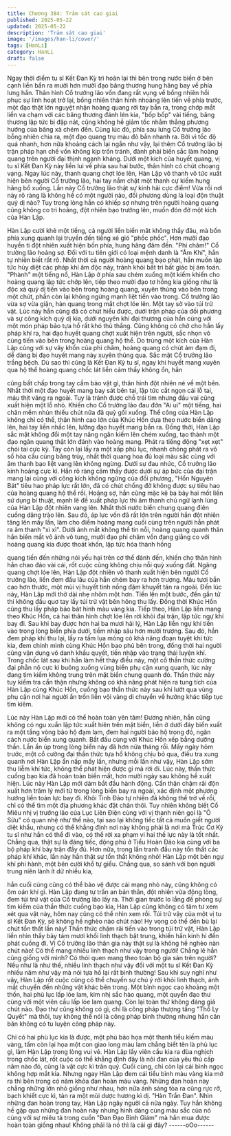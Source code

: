 ```yaml
---
title: Chương 384: Trảm sát cao giai
published: 2025-05-22
updated: 2025-05-22
description: 'Trảm sát cao giai'
image: '/images/han-li/cover/'
tags: [HanLi]
category: HanLi
draft: false
---
```


Ngay thời điểm tu sĩ Kết Đan Kỳ trì hoãn lại thì bên trong nước
biển ở bên cạnh liền bắn ra mười hơn mười đạo băng thương
hung hăng bay về phía lưng hắn.
Thân hình Cổ trưởng lão vốn đang rất vụng về bổng nhiên hồi
phục sự linh hoạt trở lại, bổng nhiên thân hình nhoáng lên tiến về
phía trước, một đạo thật lớn nguyệt nhận hoàng quang rời tay
bắn ra, trong chớp mắt liền va chạm với các băng thương đánh
lén kia, "bốp bốp" vài tiếng, băng thương lập tức bị đập nát, cũng
không hề giảm tốc nhắm thẳng phương hướng của băng xà chém
đến.
Cùng lúc đó, phía sau lưng Cố trưởng lão bỗng nhiên chia ra, một
đạo quang trụ màu đỏ bắn nhanh ra. Bởi vì tốc độ quá nhanh,
hơn nữa khoảng cách lại ngắn như vậy, lại thêm Cổ trưởng lão bị
trận pháp hạn chế vốn không kịp trốn tránh, đành phải biến sắc
làm hoàng quang trên người đại thịnh ngạnh kháng.
Dưới một kích của huyết quang, vị tu sĩ Kết Đan Kỳ này liền lui về
phía sau hai bước, thân hình có chút choạng vạng.
Ngay lúc này, thanh quang chợt lóe lên, Hàn Lập vô thanh vô tức
xuất hiện bên người Cổ trưởng lão, hai tay nắm chặt một thanh
cự kiếm hung hăng bổ xuống.
Lần này Cổ trưởng lão thật sự kinh hãi cực điểm!
Vừa rồi nơi này rõ ràng là không hề có một người nào, đối
phương dùng là loại độn thuật quỷ dị nào?
Tuy trong lòng hắn có khiếp sợ nhưng trên người hoàng quang
cũng không co trì hoãng, đột nhiên bạo trướng lên, muốn đón đở
một kích của Hàn Lập.

Hàn Lập cười khẻ một tiếng, cả người liền biến mât không thấy
đâu, mà bốn phía xung quanh lại truyền đến tiếng xé gió "phốc
phốc". Hơn mười đạo huyền ti đột nhiên xuất hiện bốn phía, hung
hăng đâm đến.
"Phi châm!" Cổ trưởng lão hoảng sợ.
Đối với tu tiên giới có loại mệnh danh là "Âm Khí", hắn tự nhiên
biết rất rõ.
Nhất thời cả người hoàng quang bạo phát, hắn muốn lập tức hủy
diệt các pháp khí âm độc này, tránh khỏi bất tri bất giác bị ám
toán.
"Phành" một tiếng nổ, Hàn Lập ở phía sau chém xuống một kiếm
khiến cho hoàng quang lập tức chớp lên, tiếp theo mười đạo tơ
hồng kia giống như là độc xà quỷ dị tiến vào bên trong hoàng
quang, xuyên thủng vào bên trong một chút, phần còn lại không
ngừng mạnh liệt tiến vào trong.
Cổ trưởng lão vừa sợ vừa giận, hàn quang trong mắt chợt lóe lên.
Một tay sờ vào túi trử vật.
Lúc này hắn cũng đã có chút hiểu được, dưới trận pháp của đối
phương và sự công kích quỷ dị kia, dưới nguyên khí đại thương
của hắn cùng với một món pháp bảo tựa hồ rất khó thủ thắng.
Cũng không có chờ cho hắn lấy pháp khí ra, hai đạo huyết quang
chợt xuất hiện trên người, sắc nhọn vô cùng tiến vào bên trong
hoàng quang hộ thể.
Do trúng một kích của Hàn Lập cùng với sự vây khốn của phi
châm, hoàng quang có chút ảm đạm đi, dể dàng bị đạo huyết
mang này xuyên thủng qua.
Sắc mặt Cổ trưởng lão trắng bệch.
Dù sao thì cũng là Kết Đan Kỳ tu sĩ, ngay khi huyết mang xuyên
qua hộ thể hoàng quang chốc lát liền cảm thấy không ổn, hắn

cũng bất chấp trong tay cầm bảo vật gì, thân hình đột nhiên né về
một bên.
Nhất thời một đạo huyết mang bay sát bên tai, lập tức cắt ngọn
cái lỗ tai, máu thịt văng ra ngoài. Tuy là tránh được chỗ trái tim
nhưng đầu vai cũng xuất hiện một lỗ nhỏ.
Khiến cho Cổ trưởng lão đau đớn "Ai ui" một tiếng, hai chân mềm
nhủn thiếu chút nữa đã quỳ gối xuống.
Thế công của Hàn Lập không chỉ có thế, thân hình cao lớn của
Khúc Hồn dựa theo nước biển dâng lên, hai tay liền nhấc lên,
lưỡng đạo huyết mang bắn ra.
Đồng thời, Hàn Lập sắc mặt không đổi một tay nâng ngân kiếm
lên chém xuống, tạo thành một đạo ngân quang thật lớn đánh vào
hoàng mang. Phát ra tiếng động "xẹt xẹt" chói tai cực kỳ. Tay còn
lại lấy ra một xấp phù lục, nhanh chóng phát ra vô số hỏa cầu
cùng băng trùy, nhất thời quang hoa đủ loại màu sắc cùng với âm
thanh bạo liệt vang lên không ngừng.
Dưới sự đau nhức, Cổ trưởng lão kinh hoảng cực kì.
Hắn rõ ràng cảm thấy được dưới sự áp bức của đại trận mang lại
cùng với công kích không ngừng của đối phương, "Hổn Nguyên
Bát" tiêu hao pháp lực rất lớn, đã có chút chống đở không được
sự tiêu hao của hoàng quang hộ thể rồi.
Hoảng sợ, hắn cũng mặc kệ ba bảy hai mốt liền sử dụng bí thuật,
mạnh lẽ đề xuất pháp lực thì âm thanh chú ngữ lạnh lùng của
Hàn Lập đột nhiên vang lên.
Nhất thời nước biển chung quang điên cuồng dâng trào lên. Sau
đó, áp lực vốn đã rất lớn trên người hắn đột nhiên tăng lên mấy
lần, làm cho điểm hoàng mang cuối cùng trên người hắn phát ra
âm thanh "xì xì".
Dưới ánh mắt không thể tin nỗi, hoàng quang quanh thân hắn
biến mất vô ảnh vô tung, mười đạo phi châm vốn đang giằng co
với hoàng quang kia được thoát khốn, lập tức hóa thành hồng

quang tiến đến những nói yếu hại trên cơ thể đánh đến, khiến cho
thân hình hắn chao đảo vài cái, rốt cuộc cũng không chịu nỗi quỳ
xuống đất.
Ngâng quang chợt lóe lên, Hàn Lập đột nhiên vô thanh xuất hiện
bên người Cổ trưởng lão, liền đem đầu lâu của hắn chém bay ra
hơn trượng.
Máu tươi bắn cao hơn thước, một mùi vị huyết tinh nồng đậm
khuyết tán ra ngoài.
Đến lúc này, Hàn Lập mới thở dài nhẹ nhõm một hơn.
Tiến lên một bước, đến gần tử thi không đầu quơ tay lấy túi trử
vật bên hông thu lấy.
Đồng thời Khúc Hồn cũng thu lấy pháp bảo bát hình màu vàng
kia.
Tiếp theo, Hàn Lập liền mang theo Khúc Hồn, cả hai thân hình
chợt lóe lên rời khỏi đại trận, lập tức ngự khí bay đi.
Sau khi bay được hơn hai ba mươi hải lý, Hàn Lập liền ngự khí
tiến vào trong lòng biển phía dưới, tiềm nhập sâu hơn mười
trượng.
Sau đó, hắn đem pháp khí thu lại, lấy ra tấm lụa mỏng có khả
năng đoạn tuyệt khí tức kia, đem chính mình cùng Khúc Hồn bao
phủ bên trong, đồng thời hai người cũng vận dụng vô danh khẩu
quyết, tiến nhập vào trạng thái luyện khí.
Trong chốc lát sau khi hắn làm hết thảy điều này, một cổ thần
thức cường đại phẫn nộ cực kì buông xuống vùng biển phụ cận
xung quanh, lúc này đang tìm kiếm không trung trên mặt biển
chung quanh đó.
Thần thức này tuy kiểm tra cẩn thận nhưng không có khả năng
phát hiện ra tung tích của Hàn Lập cùng Khúc Hồn, cuồng bạo
thần thức này sau khi lướt qua vùng phụ cận nơi hai người ẩn
trốn liền vội vàng di chuyển về hướng khác tiếp tục tìm kíêm.

Lúc này Hàn Lập mới có thể hoàn toàn yên tâm!
Đương nhiên, hắn cũng không có ngu xuẩn lập tức xuất hiên trên
mặt biển, liền ở dưới đáy biển xuất ra một tầng vòng bảo hộ đạm
lam, đem hai người bảo hộ trong đó, ngăn cách nước biển xung
quanh. Bắt đầu cùng với Khúc Hồn xếp bằng dưỡng thần.
Lần ẩn úp trong lòng biển này đã hơn nữa tháng rồi.
Mấy ngày hôm trước, một cổ cường đại thần thức tựa hồ không
chịu bỏ qua, điều tra xung quanh nơi Hàn Lập ẩn nấp mấy lần,
nhưng mỗi lần như vậy, Hàn Lập sớm thu liễm khí tức, không thể
phát hiện được gì mà rời đi.
Lúc này, thần thức cuồng bạo kia đã hoàn toàn biến mất, hơn
mười ngày sau không hề xuất hiện.
Lúc này Hàn Lập mới dám bắt đầu hành động.
Cẩn thận chậm rãi độn xuất hơn trăm lý mới từ trong lòng biển
bay ra ngoài, xác định một phương hướng liền toàn lực bay đi.
Khôi Tinh Đảo tự nhiên đã không thể trở về rồi, chỉ có thể tìm một
địa phương khác đặt chân thôi.
Tuy nhiên không biết Cổ Miêu nhị vị trưởng lão của Lục Liên Điện
cùng với vị thanh niên gọi là "Ô Sửu" có quan nhệ như thế nào,
tại sao lại không tiếc tất cả muốn giết người diệt khẩu, nhưng có
thể khẳng định nơi này không phải là nơi mà Trúc Cơ Kỳ tu sĩ như
hắn có thể đi vào, có thể rời xa phạm vi hai thế lực này là tốt nhất.
Chẳng qua, thật sự là đáng tiếc, động phủ ở Tiểu Hoàn Đảo kia
cùng với ba bộ pháp khí bày trận đầy đủ. Hơn nữa, trong lần
tranh đấu này tổn thất các pháp khí khác, lần này hắn thật sự tổn
thất không nhỏ!
Hàn Lập một bên ngự khí phi hành, một bên cười khổ tự giểu.
Chẳng qua, so sánh với bọn người trung niên lành ít dử nhiều kia,

hắn cuối cùng cũng có thể bảo vệ được cái mạng nhỏ này, cũng
không có ôm oán khí gì.
Hàn Lập đang tự trấn an bản thân, đột nhiên vừa động lòng, đem
túi trử vật của Cố trưởng lão lấy ra.
Thời gian trước lo lắng đề phòng sự tìm kiếm của thần thức
cuồng bạo kia, Hàn Lập cũng không có tâm tư xem xét qua vật
này, hôm nay cũng có thể nhìn xem rồi.
Túi trử vậy của một vị tu sĩ Kết Đan Kỳ, sẽ không hề nghèo nào
chút nào! Hy vọng có thể đền bù lại chút tổn thất lần này!
Thần thức chậm rãi tiến vào trong túi trữ vật, Hàn Lập liền nhìn
thấy bảy tám mươi khối linh thạch bật trung, khiến hắn kinh hỉ đến
phát cuồng đi.
Vị Cố trưởng lão thân gia này thật sự là không hề nghèo nàn chút
nào! Có thể mang nhiều linh thạch như vậy trong người!
Chẳng lẽ hắn cũng giống với mình? Có thói quen mang theo toàn
bộ gia sản trên người?
Nếu như là như thế, nhiều linh thạch như vậy đối với một tu sĩ Kết
Đan Kỳ nhiều năm như vậy mà nói tựa hồ lại rất bình thường!
Sau khi suy nghĩ như vậy, Hàn Lập rốt cuộc cũng có thể chuyến
sự chú ý rời khỏi linh thạch, ánh mắt chuyển đến những vật khác
bên trong.
Một bình ngọc cao khoảng một thốn, hai phù lục lấp lóe lam, kim
nhị sắc hào quang, một quyển đạo thư cùng với một viên cầu lấp
lóe lam quang.
Còn lại toàn thứ không đáng giá chút nào.
Đạo thư cũng không có gì, chỉ là công pháp thượng tầng "Thổ Ly
Quyết" mà thôi, tuy không thể nói là công pháp bình thường
nhưng hắn căn băn không có tu luyện công pháp này.

Chỉ có hai phù lục kia là được, một phù bảo họa một thanh tiểu
kiếm màu vàng, tấm còn lại họa một con giao long màu lam
chẳng biết tên là phù lục gì, làm Hàn Lập trong lòng vui vẻ.
Hàn Lập lấy viên cầu kia ra đùa nghịch trong chốc lát, rốt cuộc có
thể khẳng định đây là nôi đan của yêu thú cấp năm nào đó, cũng
là vật cực kì trân quý.
Cuối cùng, chỉ còn lại cái bình ngọc không hợp mắt kia.
Nhưng ngay Hàn Lập đem cái tiểu bình màu vàng kia mở ra thì
bên trong có năm khỏa đan hoàn màu vàng.
Những đan hoàn này chẳng những lớn nhỏ giống như nhau, hơn
nữa ánh sáng tỏa ra cũng rực rỡ, bạch khiết cực kì, tản ra một
mùi dược hương kì dị.
"Hàn Trần Đan".
Nhìn những đan hoàn trong tay, Hàn Lập ngây người cả nửa
ngày.
Tuy hắn không hề gặp qua những đan hoàn này nhưng hình dáng
cùng màu sắc của nó cùng với sự miêu tả trong cuốn "Đan Đạo
Bình Giám" mà hắn mua được hoàn toàn giống nhau! Không phải
là nó thì là cái gì đây?
------oOo------
